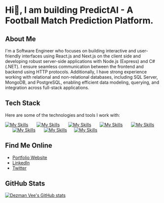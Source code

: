 # Hi👋, I am building PredictAI -  A Football Match Prediction Platform.

## About Me

I'm a Software Engineer who focuses on building interactive and user-friendly interfaces using React.js and Next.js on the client side and developing robust server-side applications with Node.js (Express) and C# (.NET). I ensure seamless communication between the frontend and backend using HTTP protocols. Additionally, I have strong experience working with relational and non-relational databases, including SQL Server, MongoDB, and PostgreSQL, enabling efficient data modeling, querying, and integration across full-stack applications.

## Tech Stack

Here are some of the technologies and tools I work with:


[![My Skills](https://skillicons.dev/icons?i=js,ts)](https://skillicons.dev) &nbsp;&nbsp;&nbsp;&nbsp;&nbsp; 
[![My Skills](https://skillicons.dev/icons?i=cs,dotnet)](https://skillicons.dev) &nbsp;&nbsp;&nbsp;&nbsp;&nbsp;
[![My Skills](https://skillicons.dev/icons?i=nodejs,express)](https://skillicons.dev) &nbsp;&nbsp;&nbsp;&nbsp;&nbsp;
[![My Skills](https://skillicons.dev/icons?i=react,next)](https://skillicons.dev) &nbsp;&nbsp;&nbsp;&nbsp;&nbsp; 
[![My Skills](https://skillicons.dev/icons?i=tailwind,redux)](https://skillicons.dev) &nbsp;&nbsp;&nbsp;&nbsp;&nbsp; 
[![My Skills](https://skillicons.dev/icons?i=mongodb,mysql)](https://skillicons.dev) &nbsp;&nbsp;&nbsp;&nbsp;&nbsp;
[![My Skills](https://skillicons.dev/icons?i=git,github)](https://skillicons.dev)&nbsp;&nbsp;&nbsp;&nbsp;&nbsp;
[![My Skills](https://skillicons.dev/icons?i=aws,postgres)](https://skillicons.dev)&nbsp;&nbsp;&nbsp;&nbsp;&nbsp;


## Find Me Online

- [Portfolio Website](https://dezmanvee.netlify.app/)
- [LinkedIn](https://www.linkedin.com/in/dezmanvee)
- [Twitter](https://twitter.com/dezmanvee)

## GitHub Stats

[![Dezman Vee's GitHub stats](https://github-readme-stats.vercel.app/api?username=dezmanvee&show_icons=true&theme=radical)](https://github.com/anuraghazra/github-readme-stats)
